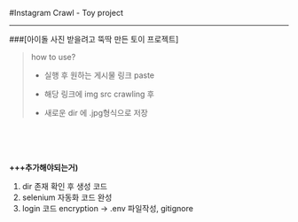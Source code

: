 #Instagram Crawl - Toy project

------------------


###[아이돌 사진 받을려고 뚝딱 만든 토이 프로젝트]



>how to use?
> 
>- 실행 후 원하는 게시물 링크 paste
>
>- 해당 링크에 img src crawling 후
> 
>- 새로운 dir 에 .jpg형식으로 저장


<br>
<br>
<br>

**+++추가해야되는거)**

1. dir 존재 확인 후 생성 코드
2. selenium 자동화 코드 완성
3. login 코드 encryption -> .env 파일작성, gitignore



